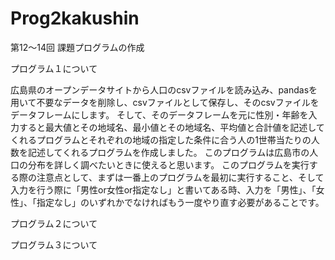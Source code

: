 # Prog2kakushin
第12〜14回 課題プログラムの作成

プログラム１について

広島県のオープンデータサイトから人口のcsvファイルを読み込み、pandasを用いて不要なデータを削除し、csvファイルとして保存し、そのcsvファイルをデータフレームにします。
そして、そのデータフレームを元に性別・年齢を入力すると最大値とその地域名、最小値とその地域名、平均値と合計値を記述してくれるプログラムとそれぞれの地域の指定した条件に合う人の1世帯当たりの人数を記述してくれるプログラムを作成しました。
このプログラムは広島市の人口の分布を詳しく調べたいときに使えると思います。
このプログラムを実行する際の注意点として、まずは一番上のプログラムを最初に実行すること、そして入力を行う際に「男性or女性or指定なし」と書いてある時、入力を「男性」、「女性」、「指定なし」のいずれかでなければもう一度やり直す必要があることです。

プログラム２について



プログラム３について

